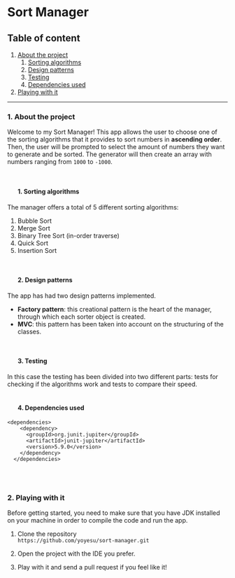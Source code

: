 # Sort Manager

## Table of content
1. [About the project](#1.-About-the-project)
   1. [Sorting algorithms](#1.-Sorting-algorithms)
   2. [Design patterns](#2.-Design-patterns)
   3. [Testing](#3.-Testing)
   4. [Dependencies used](#4.-Dependencies-used)
2. [Playing with it](#2.-Playing-with-it)

***

### 1. About the project
Welcome to my Sort Manager! This app allows the user to choose one of the sorting algorithms that it provides to 
sort numbers in **ascending order**. 
Then, 
the user will be prompted to select the amount of numbers they want to generate and be sorted. The generator will 
then create an array with numbers ranging from ```1000``` to ```-1000```.

<br>
<ul>

#### 1. Sorting algorithms
</ul>
The manager offers a total of 5 different sorting algorithms:
<ol>
<li>Bubble Sort</li>
<li>Merge Sort</li>
<li>Binary Tree Sort (in-order traverse)</li>
<li>Quick Sort</li>
<li>Insertion Sort</li>
</ol>
<br>
<ul>

#### 2. Design patterns
</ul>
The app has had two design patterns implemented.

- **Factory pattern**: this creational pattern is the heart of the manager, through which each sorter object is created.
- **MVC**: this pattern has been taken into account on the structuring of the classes.

<br>
<ul>

#### 3. Testing
</ul>
In this case the testing has been divided into two different parts: tests for checking if the algorithms work 
and tests to compare their speed.
<br>
<br>
<ul>

#### 4. Dependencies used
</ul>

```
<dependencies>
    <dependency>
      <groupId>org.junit.jupiter</groupId>
      <artifactId>junit-jupiter</artifactId>
      <version>5.9.0</version>
    </dependency>
  </dependencies>
  ```
<br>
<br>

### 2. Playing with it
Before getting started, you need to make sure that you have JDK installed on your machine in order to compile the 
code and run the app.

1. Clone the repository<br>
```https://github.com/yoyesu/sort-manager.git```

2. Open the project with the IDE you prefer.
3. Play with it and send a pull request if you feel like it!